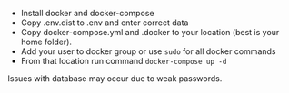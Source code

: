 * Install docker and docker-compose
* Copy .env.dist to .env and enter correct data
* Copy docker-compose.yml and .docker to your location (best is your home folder).
* Add your user to docker group or use `sudo` for all docker commands
* From that location run command `docker-compose up -d`

Issues with database may occur due to weak passwords.
